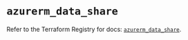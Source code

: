 # `azurerm_data_share`

Refer to the Terraform Registry for docs: [`azurerm_data_share`](https://registry.terraform.io/providers/hashicorp/azurerm/4.34.0/docs/resources/data_share).
